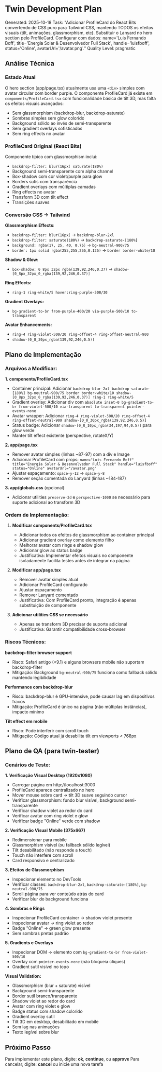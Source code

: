 # Twin Development Plan
Generated: 2025-10-18
Task: "Adicionar ProfileCard do React Bits convertendo de CSS puro para Tailwind CSS, mantendo TODOS os efeitos visuais (tilt, animações, glassmorphism, etc). Substituir o Lanyard no hero section pelo ProfileCard. Configurar com dados: name='Luis Fernando Boff', title='Energia Solar & Desenvolvedor Full Stack', handle='luisfboff', status='Online', avatarUrl='/avatar.png'."
Quality Level: pragmatic

## Análise Técnica

### Estado Atual
O hero section (app/page.tsx) atualmente usa uma `<div>` simples com avatar circular com border purple. O componente ProfileCard já existe em `components/ProfileCard.tsx` com funcionalidade básica de tilt 3D, mas falta os efeitos visuais avançados:
- Sem glassmorphism (backdrop-blur, backdrop-saturate)
- Sombras simples sem glow colorido
- Background sólido ao invés de semi-transparente
- Sem gradient overlays sofisticados
- Sem ring effects no avatar

### ProfileCard Original (React Bits)
Componente típico com glassmorphism inclui:
- `backdrop-filter: blur(16px) saturate(180%)`
- Background semi-transparente com alpha channel
- Box-shadow com cor violet/purple para glow
- Borders sutis com transparência
- Gradient overlays com múltiplas camadas
- Ring effects no avatar
- Transform 3D com tilt effect
- Transições suaves

### Conversão CSS → Tailwind

**Glassmorphism Effects:**
- `backdrop-filter: blur(16px)` → `backdrop-blur-2xl`
- `backdrop-filter: saturate(180%)` → `backdrop-saturate-[180%]`
- `background: rgba(17, 25, 40, 0.75)` → `bg-neutral-900/75`
- `border: 1px solid rgba(255,255,255,0.125)` → `border border-white/10`

**Shadow & Glow:**
- `box-shadow: 0 8px 32px rgba(139,92,246,0.37)` → `shadow-[0_8px_32px_0_rgba(139,92,246,0.37)]`

**Ring Effects:**
- `ring-1 ring-white/5 hover:ring-purple-500/30`

**Gradient Overlays:**
- `bg-gradient-to-br from-purple-400/20 via-purple-500/10 to-transparent`

**Avatar Enhancements:**
- `ring-4 ring-violet-500/20 ring-offset-4 ring-offset-neutral-900`
- `shadow-[0_0_30px_rgba(139,92,246,0.5)]`

## Plano de Implementação

### Arquivos a Modificar:

**1. components/ProfileCard.tsx**
- Container principal: Adicionar `backdrop-blur-2xl backdrop-saturate-[180%] bg-neutral-900/75 border border-white/10 shadow-[0_8px_32px_0_rgba(139,92,246,0.37)] ring-1 ring-white/5`
- Gradient overlay: Adicionar div com `absolute inset-0 bg-gradient-to-br from-violet-500/10 via-transparent to-transparent pointer-events-none`
- Avatar wrapper: Adicionar `ring-4 ring-violet-500/20 ring-offset-4 ring-offset-neutral-900 shadow-[0_0_30px_rgba(139,92,246,0.5)]`
- Status badge: Adicionar `shadow-[0_0_10px_rgba(34,197,94,0.5)]` para glow verde
- Manter tilt effect existente (perspective, rotateX/Y)

**2. app/page.tsx**
- Remover avatar simples (linhas ~87-97) com a div e Image
- Adicionar ProfileCard com props: `name="Luis Fernando Boff" title="Energia Solar & Desenvolvedor Full Stack" handle="luisfboff" status="Online" avatarUrl="/avatar.png"`
- Ajustar espaçamento: `space-y-12` → `space-y-8`
- Remover seção comentada do Lanyard (linhas ~184-187)

**3. app/globals.css** (opcional)
- Adicionar utilities `preserve-3d` e `perspective-1000` se necessário para suporte adicional ao transform 3D

### Ordem de Implementação:

1. **Modificar components/ProfileCard.tsx**
   - Adicionar todos os efeitos de glassmorphism ao container principal
   - Adicionar gradient overlay como elemento filho
   - Melhorar avatar com rings e shadow glow
   - Adicionar glow ao status badge
   - Justificativa: Implementar efeitos visuais no componente isoladamente facilita testes antes de integrar na página

2. **Modificar app/page.tsx**
   - Remover avatar simples atual
   - Adicionar ProfileCard configurado
   - Ajustar espaçamento
   - Remover Lanyard comentado
   - Justificativa: Com ProfileCard pronto, integração é apenas substituição de componente

3. **Adicionar utilities CSS se necessário**
   - Apenas se transform 3D precisar de suporte adicional
   - Justificativa: Garantir compatibilidade cross-browser

### Riscos Técnicos:

**backdrop-filter browser support**
- Risco: Safari antigo (<9.1) e alguns browsers mobile não suportam backdrop-filter
- Mitigação: Background `bg-neutral-900/75` funciona como fallback sólido mantendo legibilidade

**Performance com backdrop-blur**
- Risco: backdrop-blur é GPU-intensive, pode causar lag em dispositivos fracos
- Mitigação: ProfileCard é único na página (não múltiplas instâncias), impacto mínimo

**Tilt effect em mobile**
- Risco: Pode interferir com scroll touch
- Mitigação: Código atual já desabilita tilt em viewports < 768px

## Plano de QA (para twin-tester)

### Cenários de Teste:

**1. Verificação Visual Desktop (1920x1080)**
- Carregar página em http://localhost:3000
- ProfileCard aparece centralizado no hero
- Mover mouse sobre card → tilt 3D suave seguindo cursor
- Verificar glassmorphism: fundo blur visível, background semi-transparente
- Verificar shadow violet ao redor do card
- Verificar avatar com ring violet e glow
- Verificar badge "Online" verde com shadow

**2. Verificação Visual Mobile (375x667)**
- Redimensionar para mobile
- Glassmorphism visível (ou fallback sólido legível)
- Tilt desabilitado (não responde a touch)
- Touch não interfere com scroll
- Card responsivo e centralizado

**3. Efeitos de Glassmorphism**
- Inspecionar elemento no DevTools
- Verificar classes: `backdrop-blur-2xl`, `backdrop-saturate-[180%]`, `bg-neutral-900/75`
- Scroll página para ver conteúdo atrás do card
- Verificar blur do background funciona

**4. Sombras e Rings**
- Inspecionar ProfileCard container → shadow violet presente
- Inspecionar avatar → ring violet ao redor
- Badge "Online" → green glow presente
- Sem sombras pretas padrão

**5. Gradients e Overlays**
- Inspecionar DOM → elemento com `bg-gradient-to-br from-violet-500/10`
- Overlay com `pointer-events-none` (não bloqueia cliques)
- Gradient sutil visível no topo

**Visual Validation:**
- Glassmorphism (blur + saturate) visível
- Background semi-transparente
- Border sutil branco/transparente
- Shadow violet ao redor do card
- Avatar com ring violet e glow
- Badge status com shadow colorido
- Gradient overlay sutil
- Tilt 3D em desktop, desabilitado em mobile
- Sem lag nas animações
- Texto legível sobre blur

## Próximo Passo

Para implementar este plano, digite: **ok**, **continue**, ou **approve**
Para cancelar, digite: **cancel** ou inicie uma nova tarefa
